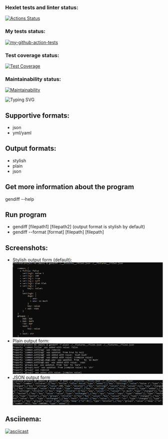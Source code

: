 ### Hexlet tests and linter status:
[![Actions Status](https://github.com/ivp9/frontend-project-46/workflows/hexlet-check/badge.svg)](https://github.com/ivp9/frontend-project-46/actions)

### My tests status:
[![my-github-action-tests](https://github.com/ivp9/frontend-project-46/actions/workflows/my-check.yml/badge.svg)](https://github.com/ivp9/frontend-project-46/actions/workflows/my-check.yml)

### Test coverage status:
[![Test Coverage](https://api.codeclimate.com/v1/badges/011161896990b8482ad1/test_coverage)](https://codeclimate.com/github/ivp9/frontend-project-46/test_coverage)

### Maintainability status:
[![Maintainability](https://api.codeclimate.com/v1/badges/011161896990b8482ad1/maintainability)](https://codeclimate.com/github/ivp9/frontend-project-46/maintainability)

![Typing SVG](https://readme-typing-svg.herokuapp.com?font=Fira+Code&size=30&pause=500&center=true&multiline=true&width=1300&height=100&lines=The+tool+which+finds+the+difference+between+two+json+or+yml%2Fyaml+files;+and+prints+the+result+in+necessary+format+on+demand.)

## Supportive formats:

- json
- yml/yaml

## Output formats:

- stylish
- plain
- json

## Get more information about the program

gendiff --help

## Run program

- gendiff [filepath1] [filepath2] (output format is stylish by default)
- gendiff --format [format] [filepath] [filepath]

## Screenshots:
- Stylish output form (default):
![Screenshot](https://github.com/ivp9/frontend-project-46/blob/main/2023-06-29_00-30-04.png)
- Plain output form:
![Screenshot](https://github.com/ivp9/frontend-project-46/blob/main/2023-06-29_00-31-07.png)
- JSON output form
![Screenshot](https://github.com/ivp9/frontend-project-46/blob/main/2023-06-29_00-27-59.png)

## Asciinema:
[![asciicast](https://asciinema.org/a/cKOJ6VO3lzmRfuTnv6AVPJM2k.svg)](https://asciinema.org/a/cKOJ6VO3lzmRfuTnv6AVPJM2k)
